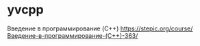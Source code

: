 # yvcpp
Введение в программирование (C++)
https://stepic.org/course/Введение-в-программирование-(C++)-363/
